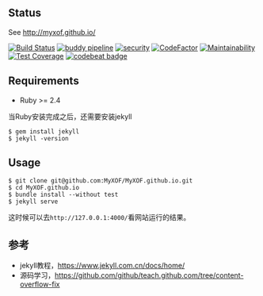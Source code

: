 ## Status

See http://myxof.github.io/

[![Build Status](https://travis-ci.org/MyXOF/MyXOF.github.io.svg?branch=master)](https://travis-ci.org/MyXOF/MyXOF.github.io)
[![buddy pipeline](https://app.buddy.works/myxof/myxof-github-io/pipelines/pipeline/165076/badge.svg?token=1c753ad5a15252645fce6cf131a6f75aef7e003bca78429bb04e0a893ca9b42f "buddy pipeline")](https://app.buddy.works/myxof/myxof-github-io/pipelines/pipeline/165076)
[![security](https://hakiri.io/github/MyXOF/MyXOF.github.io/master.svg)](https://hakiri.io/github/MyXOF/MyXOF.github.io/master)
[![CodeFactor](https://www.codefactor.io/repository/github/myxof/myxof.github.io/badge)](https://www.codefactor.io/repository/github/myxof/myxof.github.io)
[![Maintainability](https://api.codeclimate.com/v1/badges/c9e520cfb0c097df9b6a/maintainability)](https://codeclimate.com/github/MyXOF/MyXOF.github.io/maintainability)
[![Test Coverage](https://api.codeclimate.com/v1/badges/c9e520cfb0c097df9b6a/test_coverage)](https://codeclimate.com/github/MyXOF/MyXOF.github.io/test_coverage)
[![codebeat badge](https://codebeat.co/badges/24750fe7-e18b-4584-ad2b-35cba2af5b7e)](https://codebeat.co/projects/github-com-myxof-myxof-github-io-master)

## Requirements

* Ruby >= 2.4

当Ruby安装完成之后，还需要安装jekyll

```$xslt
$ gem install jekyll
$ jekyll -version
```

## Usage

```$xslt
$ git clone git@github.com:MyXOF/MyXOF.github.io.git
$ cd MyXOF.github.io
$ bundle install --without test
$ jekyll serve
```

这时候可以去`http://127.0.0.1:4000/`看网站运行的结果。

## 参考

* jekyll教程，https://www.jekyll.com.cn/docs/home/
* 源码学习，https://github.com/github/teach.github.com/tree/content-overflow-fix
